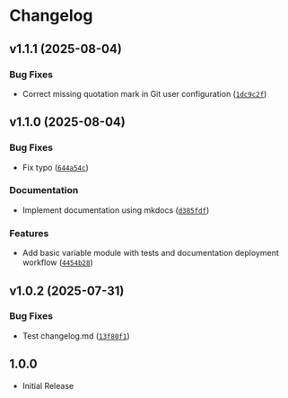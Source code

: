 # Changelog

<!-- version list -->

## v1.1.1 (2025-08-04)

### Bug Fixes

- Correct missing quotation mark in Git user configuration
  ([`1dc9c2f`](https://github.com/Dzoel31/python-learning-lab/commit/1dc9c2f879e385694782a1eaa1efa2e4b4b9bc8b))


## v1.1.0 (2025-08-04)

### Bug Fixes

- Fix typo
  ([`644a54c`](https://github.com/Dzoel31/python-learning-lab/commit/644a54cd3a4b63e59fa682ca3077618f5be3eb92))

### Documentation

- Implement documentation using mkdocs
  ([`d385fdf`](https://github.com/Dzoel31/python-learning-lab/commit/d385fdff2ff01dee728778359b5a2edd34930ac4))

### Features

- Add basic variable module with tests and documentation deployment workflow
  ([`4454b28`](https://github.com/Dzoel31/python-learning-lab/commit/4454b286156d85e0b270df28f3c4d68e9c4fc494))


## v1.0.2 (2025-07-31)

### Bug Fixes

- Test changelog.md
  ([`13f80f1`](https://github.com/Dzoel31/python-learning-lab/commit/13f80f129851fc3e4ac6c41ed1afdc030ecf9bad))


## 1.0.0

- Initial Release
